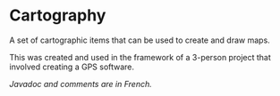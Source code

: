 # Cartography

A set of cartographic items that can be used to create and draw maps.

This was created and used in the framework of a 3-person project that involved creating a GPS software.

*Javadoc and comments are in French.*